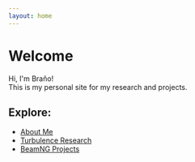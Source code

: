 ```yaml
---
layout: home
---
```


# Welcome

Hi, I'm Braňo!  
This is my personal site for my research and projects.

## Explore:

- [About Me](/about/)
- [Turbulence Research](/research/)
- [BeamNG Projects](/beamng/)
